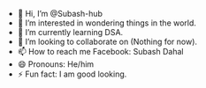 - 👋 Hi, I’m @Subash-hub
- 👀 I’m interested in wondering things in the world.
- 🌱 I’m currently learning DSA.
- 💞️ I’m looking to collaborate on (Nothing for now).
- 📫 How to reach me Facebook: Subash Dahal
- 😄 Pronouns: He/him
- ⚡ Fun fact: I am good looking.

<!---
Subash-hub/Subash-hub is a ✨ special ✨ repository because its `README.md` (this file) appears on your GitHub profile.
You can click the Preview link to take a look at your changes.
--->
